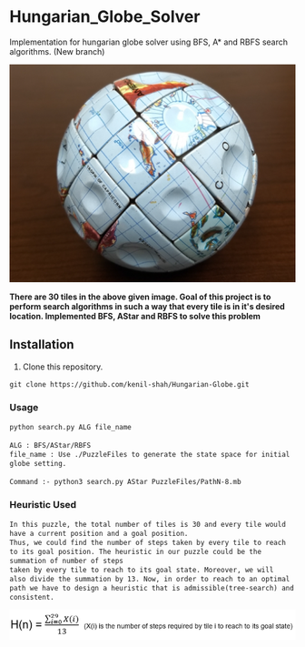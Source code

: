 # Hungarian_Globe_Solver

Implementation for hungarian globe solver using BFS, A* and RBFS search algorithms. (New branch)

![Alt Text](https://github.com/kenil-shah/Hungarian-Globe/blob/master/readme_images/Capture.PNG)

**There are 30 tiles in the  above given image. Goal of this project is to perform search algorithms in such a way that every tile is in it's desired location. Implemented BFS, AStar and RBFS to solve this problem**

## Installation

1) Clone this repository.
```
git clone https://github.com/kenil-shah/Hungarian-Globe.git
```

### Usage
```
python search.py ALG file_name

ALG : BFS/AStar/RBFS
file_name : Use ./PuzzleFiles to generate the state space for initial globe setting.

Command :- python3 search.py AStar PuzzleFiles/PathN-8.mb
```

### Heuristic Used
```
In this puzzle, the total number of tiles is 30 and every tile would have a current position and a goal position. 
Thus, we could find the number of steps taken by every tile to reach to its goal position. The heuristic in our puzzle could be the summation of number of steps 
taken by every tile to reach to its goal state. Moreover, we will  also divide the summation by 13. Now, in order to reach to an optimal path we have to design a heuristic that is admissible(tree-search) and consistent.
```

![Alt Text](https://github.com/kenil-shah/Hungarian-Globe/blob/master/readme_images/heuristic.PNG)

